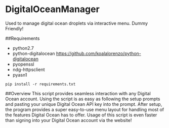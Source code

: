 # DigitalOceanManager
Used to manage digital ocean droplets via interactive menu. Dummy Friendly!

##Requirements
* python2.7
* python-digitalocean https://github.com/koalalorenzo/python-digitalocean
* pyopenssl
* ndg-httpsclient
* pyasn1

```pip install -r requirements.txt```

##Overview
This script provides seamless interaction with any Digital Ocean account. Using the script is as easy as following the setup prompts and pasting your unique Digital Ocean API key into the prompt. After setup, the program provides a super easy-to-use menu layout for handling most of the features Digital Ocean has to offer. Usage of this script is even faster than signing into your Digital Ocean account via the website!


